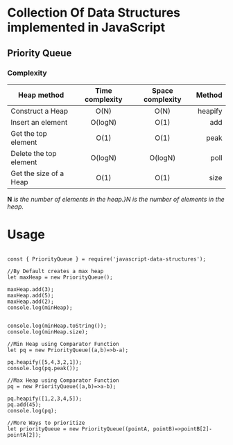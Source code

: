 # Collection Of Data Structures implemented in JavaScript

## Priority Queue

### Complexity

| Heap method            | Time complexity  | Space complexity  | Method |
| -----------------------|:----------------:|:-----------------:|-------:|
| Construct a Heap       | O(N)             | O(N)              |heapify |
| Insert an element      | O(logN)          | O(1)              |add     |
| Get the top element    | O(1)             | O(1)              |peak    |
| Delete the top element | O(logN)          | O(logN)           |poll    |
| Get the size of a Heap | O(1)             | O(1)              |size    |
		
**N** _is the number of elements in the heap.}N is the number of elements in the heap._

# Usage

```

const { PriorityQueue } = require('javascript-data-structures');

//By Default creates a max heap
let maxHeap = new PriorityQueue();

maxHeap.add(3);
maxHeap.add(5);
maxHeap.add(2);
console.log(minHeap);


console.log(minHeap.toString());
console.log(minHeap.size);

//Min Heap using Comparator Function
let pq = new PriorityQueue((a,b)=>b-a);

pq.heapify([5,4,3,2,1]);
console.log(pq.peak());

//Max Heap using Comparator Function
pq = new PriorityQueue((a,b)=>a-b);

pq.heapify([1,2,3,4,5]);
pq.add(45);
console.log(pq);

//More Ways to prioritize
let priorityQueue = new PriorityQueue((pointA, pointB)=>pointB[2]-pointA[2]);
```



